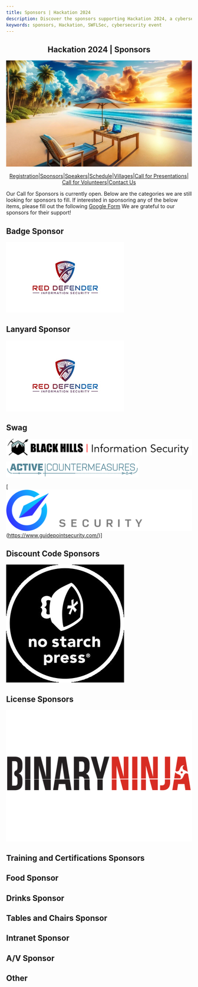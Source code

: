 ```yaml
---
title: Sponsors | Hackation 2024
description: Discover the sponsors supporting Hackation 2024, a cybersecurity event by SWFLSec.
keywords: sponsors, Hackation, SWFLSec, cybersecurity event
---
```


<h2 style="text-align: center;">Hackation 2024 | Sponsors</h2>

![Hackation Banner](images/hackation-banner.jpg)

<div style="display: flex; justify-content: center; flex-wrap: wrap;">
  <a href="registration">Registration</a> |
  <a href="sponsors">Sponsors</a> |
  <a href="speakers">Speakers</a> |
  <a href="schedule">Schedule</a> |
  <a href="villages">Villages</a> |
  <a href="call-for-presentations">Call for Presentations</a> |
  <a href="call-for-volunteers">Call for Volunteers</a> |
  <a href="https://forms.gle/BJsMjZXm45aiE7qm8">Contact Us</a>
</div>

Our Call for Sponsors is currently open. Below are the categories we are still looking for sponsors to fill. If interested in sponsoring any of the below items, please fill out the following [Google Form](https://forms.gle/EFr5Tz6N1TefYtQt9) 
We are grateful to our sponsors for their support!

## Badge Sponsor
![Red Defender Information Security](./images/Red_Defender-w.jpg)
## Lanyard Sponsor
![Red Defender Information Security](./images/Red_Defender-w.jpg)
## Swag
[![Black Hills Information Security](./images/BHIS-logo-web.png)](https://www.blackhillsinfosec.com/)

[![Active Countermeasures](./images/active_countermeasures_logo_360.png)](https://www.activecountermeasures.com/)

[![Guidepoint Security](./images/GPS_Horizontal_White_Text_RGB.png)(https://www.guidepointsecurity.com/)]
## Discount Code Sponsors
[![No Starch Press](./images/NSPLogo.jpg)](https://nostarch.com)
## License Sponsors
[![Binary Ninja](./images/text-for-light-background.png)](https://binary.ninja/)
## Training and Certifications Sponsors

## Food Sponsor

## Drinks Sponsor

## Tables and Chairs Sponsor

## Intranet Sponsor

## A/V Sponsor

## Other
